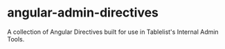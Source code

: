 angular-admin-directives
========================

A collection of Angular Directives built for use in Tablelist's Internal Admin Tools.
